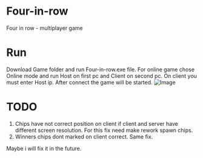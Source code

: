 # Four-in-row
Four in row - multiplayer game

# Run
Download Game folder and run Four-in-row.exe file.
For online game chose Online mode and run Host on first pc and Client on second pc. On client you must enter Host ip. After connect the game will be started.
![Image](https://github.com/TakingAway/Four-in-row/blob/master/Images/image.png)

# TODO
1) Chips have not correct position on client if client and server have different screen resolution. For this fix need make rework spawn chips.
2) Winners chips dont marked on client correct. Same fix.

Maybe i will fix it in the future.
